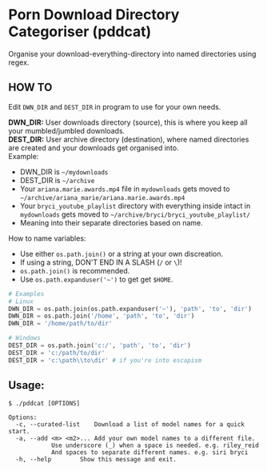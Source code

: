 # Porn Download Directory Categoriser (pddcat)
Organise your download-everything-directory into named directories using regex.

## HOW TO
Edit `DWN_DIR` and `DEST_DIR` in program to use for your own needs.

**DWN_DIR:** User downloads directory (source), this is where you keep all your mumbled/jumbled downloads.  
**DEST_DIR:** User archive directory (destination), where named directories are created and your downloads get organised into.  
Example:  
 * DWN_DIR is `~/mydownloads`
 * DEST_DIR is `~/archive`
 * Your `ariana.marie.awards.mp4` file in `mydownloads` gets moved to `~/archive/ariana_marie/ariana.marie.awards.mp4`
 * Your `bryci_youtube_playlist` directory with everything inside intact in `mydownloads` gets moved to `~/archive/bryci/bryci_youtube_playlist/`
 * Meaning into their separate directories based on name.

How to name variables:  
* Use either `os.path.join()` or a string at your own discreation.
* If using a string, DON'T END IN A SLASH (`/` or `\`)!
* `os.path.join()` is recommended.
* Use `os.path.expanduser('~')` to get get `$HOME`.

```python
# Examples
# Linux
DWN_DIR = os.path.join(os.path.expanduser('~'), 'path', 'to', 'dir')
DWN_DIR = os.path.join('/home', 'path', 'to', 'dir')
DWN_DIR = '/home/path/to/dir'

# Windows
DEST_DIR = os.path.join('c:/', 'path', 'to', 'dir')
DEST_DIR = 'c:/path/to/dir'
DEST_DIR = 'c:\path\\to\dir' # if you're into escapism
```

## Usage:
```
$ ./pddcat [OPTIONS]
	
Options:
  -c, --curated-list	Download a list of model names for a quick start.
  -a, --add <m> <m2>...	Add your own model names to a different file.
			Use underscore (_) when a space is needed. e.g. riley_reid
			And spaces to separate different names. e.g. siri bryci
  -h, --help		Show this message and exit.
```

